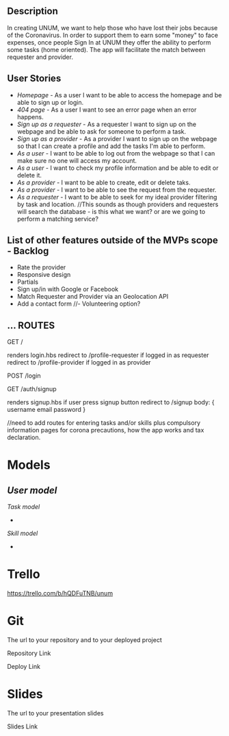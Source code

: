 ## Description

In creating  UNUM, we want to help those who have lost their jobs because of the Coronavirus. In order to support them to earn some "money" to face expenses, once people Sign In at UNUM they offer the ability to perform some tasks (home oriented). The app will facilitate the match between requester and provider.


## User Stories

- *Homepage* - As a user I want to be able to access the homepage and be able to sign up or login.
- *404 page* - As a user I want to see an error page when an error happens.
- *Sign up as a requester* - As a requester I want to sign up on the webpage and be able to ask for someone to perform a task.
- *Sign up as a provider* - As a provider I want to sign up on the webpage so that I can create a profile and add the tasks I'm able to perform. 
- *As a user* - I want to be able to log out from the webpage so that I can make sure no one will access my account.
- *As a user* - I want to check my profile information and be able to edit or delete it.
- *As a provider* - I want to be able to create, edit or delete taks.
- *As a provider* - I want to be able to see the request from the requester.
- *As a requester* - I want to be able to seek for my ideal provider filtering by task and location.
//This sounds as though providers and requesters will search the database - is this what we want? or are we going to perform a matching service?


## List of other features outside of the MVPs scope - Backlog

- Rate the provider
- Responsive design
- Partials
- Sign up/in with Google or Facebook
- Match Requester and Provider via an Geolocation API
- Add a contact form
//- Volunteering option?


## ... ROUTES

GET / 

renders login.hbs
redirect to /profile-requester if logged in as requester
redirect to /profile-provider if logged in as provider

POST /login

GET /auth/signup 

renders signup.hbs if user press signup button
redirect to /signup
body: {
username
email
password
}

//need to add routes for entering tasks and/or skills plus compulsory information pages for corona precautions, how the app works and tax declaration.


# Models

 *User model*
- 

 *Task model*
 
- 


 *Skill model*
 
- 


# Trello

https://trello.com/b/hQDFuTNB/unum


# Git

The url to your repository and to your deployed project 

Repository Link

Deploy Link

# Slides

The url to your presentation slides

Slides Link
